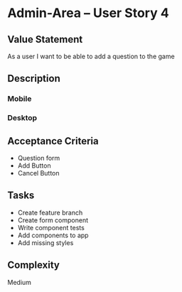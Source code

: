 # Admin-Area – User Story 4

## Value Statement

As a user I want to be able to add a question to the game

## Description

### Mobile

### Desktop

## Acceptance Criteria

- Question form
- Add Button
- Cancel Button

## Tasks

- Create feature branch
- Create form component
- Write component tests
- Add components to app
- Add missing styles

## Complexity

Medium
